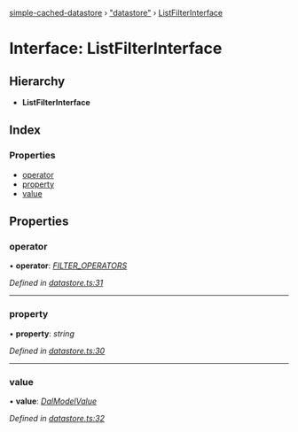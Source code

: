 [simple-cached-datastore](../README.md) › ["datastore"](../modules/_datastore_.md) › [ListFilterInterface](_datastore_.listfilterinterface.md)

# Interface: ListFilterInterface

## Hierarchy

* **ListFilterInterface**

## Index

### Properties

* [operator](_datastore_.listfilterinterface.md#operator)
* [property](_datastore_.listfilterinterface.md#property)
* [value](_datastore_.listfilterinterface.md#value)

## Properties

###  operator

• **operator**: *[FILTER_OPERATORS](../enums/_datastore_.filter_operators.md)*

*Defined in [datastore.ts:31](https://github.com/ehacke/simple-cached-datastore/blob/ff2b7ee/datastore.ts#L31)*

___

###  property

• **property**: *string*

*Defined in [datastore.ts:30](https://github.com/ehacke/simple-cached-datastore/blob/ff2b7ee/datastore.ts#L30)*

___

###  value

• **value**: *[DalModelValue](../modules/_datastore_.md#dalmodelvalue)*

*Defined in [datastore.ts:32](https://github.com/ehacke/simple-cached-datastore/blob/ff2b7ee/datastore.ts#L32)*
